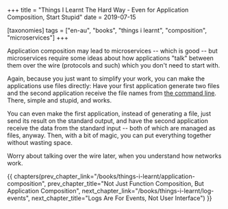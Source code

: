 +++
title = "Things I Learnt The Hard Way - Even for Application Composition, Start Stupid"
date = 2019-07-15

[taxonomies]
tags = ["en-au", "books", "things i learnt", "composition", "microservices"]
+++

Application composition may lead to microservices -- which is good -- but
microservices require some ideas about how applications "talk" between them
over the wire (protocols and such) which you don't need to start with.

<!-- more -->

Again, because you just want to simplify your work, you can make the
applications use files directly: Have your first application generate two
files and the second application receive the file names from [the command
line](/books/things-i-learnt/command-line-options). There, simple and stupid,
and works.

You can even make the first application, instead of generating a file, just
send its result on the standard output, and have the second application
receive the data from the standard input -- both of which are managed as
files, anyway. Then, with a bit of magic, you can put everything together
without wasting space.

Worry about talking over the wire later, when you understand how networks
work.

{{ chapters(prev_chapter_link="/books/things-i-learnt/application-composition", prev_chapter_title="Not Just Function Composition, But Application Composition", next_chapter_link="/books/things-i-learnt/log-events", next_chapter_title="Logs Are For Events, Not User Interface") }}
